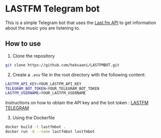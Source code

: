 # LASTFM Telegram bot

This is a simple Telegram bot that uses the [Last.fm API](https://www.last.fm/api) to get information about the music you are listening to.

## How to use

1. Clone the repository

```bash
git clone https://github.com/heksaani/LASTFMBOT.git
```

2. Create a `.env` file in the root directory with the following content:

```bash
LASTFM_API_KEY=YOUR_LASTFM_API_KEY
TELEGRAM_BOT_TOKEN=YOUR_TELEGRAM_BOT_TOKEN
LASTFM_USERNAME=YOUR_LASTFM_USERNAME
```

Instructions on how to obtain the API key and the bot token :
[LASTFM](https://www.last.fm/api/account/create) <br>
[TELEGRAM](https://core.telegram.org/bots#botfather)

3. Using the Dockerfile

```bash
docker build -t lastfmbot .
docker run -d --name lastfmbot lastfmbot
```
